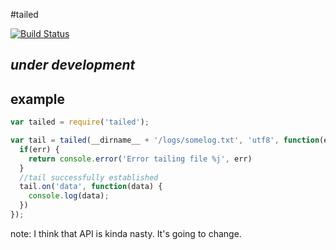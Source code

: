 #tailed

[![Build Status](https://secure.travis-ci.org/brianc/node-ami.png)](http://travis-ci.org/brianc/node-ami])

## _under development_

## example

```js
var tailed = require('tailed');

var tail = tailed(__dirname__ + '/logs/somelog.txt', 'utf8', function(err) {
  if(err) {
    return console.error('Error tailing file %j', err)
  }
  //tail successfully established
  tail.on('data', function(data) {
    console.log(data);
  })
});

```

note: I think that API is kinda nasty.  It's going to change.
